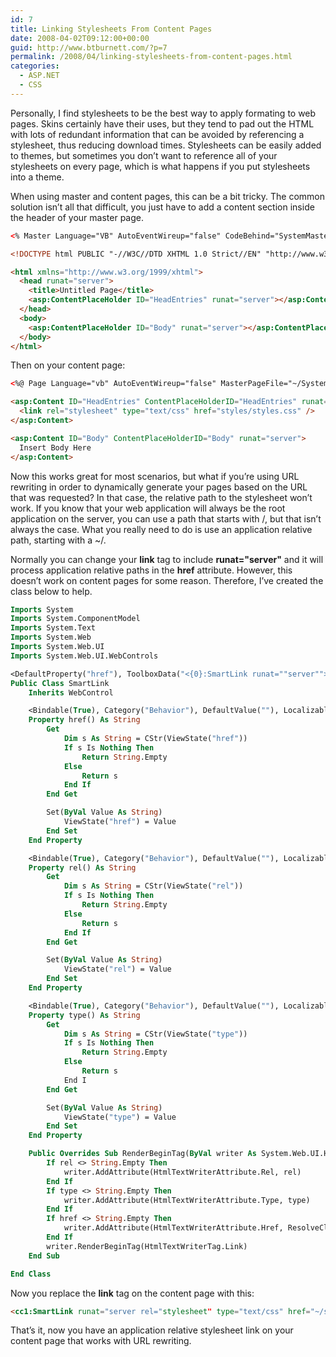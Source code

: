 ```yaml
---
id: 7
title: Linking Stylesheets From Content Pages
date: 2008-04-02T09:12:00+00:00
guid: http://www.btburnett.com/?p=7
permalink: /2008/04/linking-stylesheets-from-content-pages.html
categories:
  - ASP.NET
  - CSS
---
```

Personally, I find stylesheets to be the best way to apply formating to web pages. Skins certainly have their uses, but they tend to pad out the HTML with lots of redundant information that can be avoided by referencing a stylesheet, thus reducing download times. Stylesheets can be easily added to themes, but sometimes you don&#8217;t want to reference all of your stylesheets on every page, which is what happens if you put stylesheets into a theme.

When using master and content pages, this can be a bit tricky. The common solution isn&#8217;t all that difficult, you just have to add a content section inside the header of your master page.

```html
<% Master Language="VB" AutoEventWireup="false" CodeBehind="SystemMaster.Master.vb" Inherits="MyWebApp.SystemMaster" %>

<!DOCTYPE html PUBLIC "-//W3C//DTD XHTML 1.0 Strict//EN" "http://www.w3.org/TR/xhtml1/DTD/xhtml1-strict.dtd">

<html xmlns="http://www.w3.org/1999/xhtml">
  <head runat="server">
    <title>Untitled Page</title>
    <asp:ContentPlaceHolder ID="HeadEntries" runat="server"></asp:ContentPlaceHolder>
  </head>
  <body>
    <asp:ContentPlaceHolder ID="Body" runat="server"></asp:ContentPlaceHolder>
  </body>
</html>
```

Then on your content page:

```html
<%@ Page Language="vb" AutoEventWireup="false" MasterPageFile="~/SystemMaster.Master" CodeBehind="Page.aspx.vb" Inherits="MyWebApp.Page" title="Untitled Page" %>

<asp:Content ID="HeadEntries" ContentPlaceHolderID="HeadEntries" runat="server">
  <link rel="stylesheet" type="text/css" href="styles/styles.css" />
</asp:Content>

<asp:Content ID="Body" ContentPlaceHolderID="Body" runat="server">
  Insert Body Here
</asp:Content>
```

Now this works great for most scenarios, but what if you&#8217;re using URL rewriting in order to dynamically generate your pages based on the URL that was requested? In that case, the relative path to the stylesheet won&#8217;t work. If you know that your web application will always be the root application on the server, you can use a path that starts with /, but that isn&#8217;t always the case. What you really need to do is use an application relative path, starting with a ~/.

Normally you can change your **link** tag to include **runat="server"** and it will process application relative paths in the **href** attribute. However, this doesn&#8217;t work on content pages for some reason. Therefore, I&#8217;ve created the class below to help.

```vb
Imports System
Imports System.ComponentModel
Imports System.Text
Imports System.Web
Imports System.Web.UI
Imports System.Web.UI.WebControls

<DefaultProperty("href"), ToolboxData("<{0}:SmartLink runat=""server""></{0}:SmartLink>")> _
Public Class SmartLink
    Inherits WebControl

    <Bindable(True), Category("Behavior"), DefaultValue(""), Localizable(True)> _
    Property href() As String
        Get
            Dim s As String = CStr(ViewState("href"))
            If s Is Nothing Then
                Return String.Empty
            Else
                Return s
            End If
        End Get

        Set(ByVal Value As String)
            ViewState("href") = Value
        End Set
    End Property

    <Bindable(True), Category("Behavior"), DefaultValue(""), Localizable(True)> _
    Property rel() As String
        Get
            Dim s As String = CStr(ViewState("rel"))
            If s Is Nothing Then
                Return String.Empty
            Else
                Return s
            End If
        End Get

        Set(ByVal Value As String)
            ViewState("rel") = Value
        End Set
    End Property

    <Bindable(True), Category("Behavior"), DefaultValue(""), Localizable(True)> _
    Property type() As String
        Get
            Dim s As String = CStr(ViewState("type"))
            If s Is Nothing Then
                Return String.Empty
            Else
                Return s
            End I
        End Get

        Set(ByVal Value As String)
            ViewState("type") = Value
        End Set
    End Property

    Public Overrides Sub RenderBeginTag(ByVal writer As System.Web.UI.HtmlTextWriter)
        If rel <> String.Empty Then
            writer.AddAttribute(HtmlTextWriterAttribute.Rel, rel)
        End If
        If type <> String.Empty Then
            writer.AddAttribute(HtmlTextWriterAttribute.Type, type)
        End If
        If href <> String.Empty Then
            writer.AddAttribute(HtmlTextWriterAttribute.Href, ResolveClientUrl(href))
        End If
        writer.RenderBeginTag(HtmlTextWriterTag.Link)
    End Sub

End Class
```

Now you replace the **link** tag on the content page with this:

```html
<cc1:SmartLink runat="server rel="stylesheet" type="text/css" href="~/styles/style.css" />
```

That&#8217;s it, now you have an application relative stylesheet link on your content page that works with URL rewriting.
